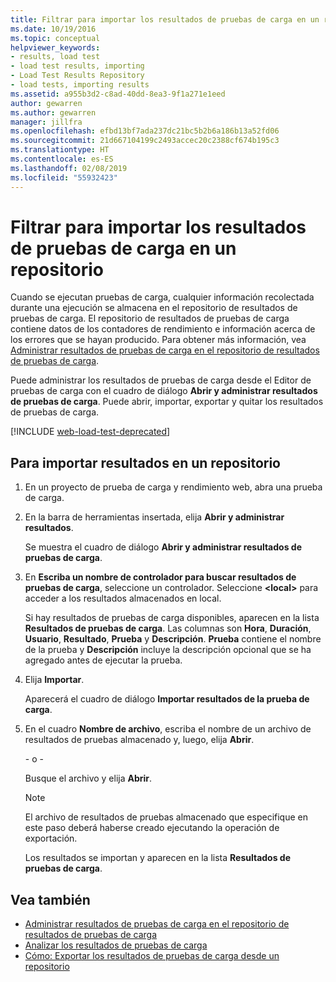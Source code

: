 ```yaml
---
title: Filtrar para importar los resultados de pruebas de carga en un repositorio
ms.date: 10/19/2016
ms.topic: conceptual
helpviewer_keywords:
- results, load test
- load test results, importing
- Load Test Results Repository
- load tests, importing results
ms.assetid: a955b3d2-c8ad-40dd-8ea3-9f1a271e1eed
author: gewarren
ms.author: gewarren
manager: jillfra
ms.openlocfilehash: efbd13bf7ada237dc21bc5b2b6a186b13a52fd06
ms.sourcegitcommit: 21d667104199c2493accec20c2388cf674b195c3
ms.translationtype: HT
ms.contentlocale: es-ES
ms.lasthandoff: 02/08/2019
ms.locfileid: "55932423"
---
```

# <a name="how-to-import-load-test-results-into-a-repository"></a>Filtrar para importar los resultados de pruebas de carga en un repositorio

Cuando se ejecutan pruebas de carga, cualquier información recolectada durante una ejecución se almacena en el repositorio de resultados de pruebas de carga. El repositorio de resultados de pruebas de carga contiene datos de los contadores de rendimiento e información acerca de los errores que se hayan producido. Para obtener más información, vea [Administrar resultados de pruebas de carga en el repositorio de resultados de pruebas de carga](../test/manage-load-test-results-in-the-load-test-results-repository.md).

Puede administrar los resultados de pruebas de carga desde el Editor de pruebas de carga con el cuadro de diálogo **Abrir y administrar resultados de pruebas de carga**. Puede abrir, importar, exportar y quitar los resultados de pruebas de carga.

[!INCLUDE [web-load-test-deprecated](includes/web-load-test-deprecated.md)]

## <a name="to-import-results-into-a-repository"></a>Para importar resultados en un repositorio

1.  En un proyecto de prueba de carga y rendimiento web, abra una prueba de carga.

2.  En la barra de herramientas insertada, elija **Abrir y administrar resultados**.

     Se muestra el cuadro de diálogo **Abrir y administrar resultados de pruebas de carga**.

3.  En **Escriba un nombre de controlador para buscar resultados de pruebas de carga**, seleccione un controlador. Seleccione **\<local>** para acceder a los resultados almacenados en local.

     Si hay resultados de pruebas de carga disponibles, aparecen en la lista **Resultados de pruebas de carga**. Las columnas son **Hora**, **Duración**, **Usuario**, **Resultado**, **Prueba** y **Descripción**. **Prueba** contiene el nombre de la prueba y **Descripción** incluye la descripción opcional que se ha agregado antes de ejecutar la prueba.

4.  Elija **Importar**.

     Aparecerá el cuadro de diálogo **Importar resultados de la prueba de carga**.

5.  En el cuadro **Nombre de archivo**, escriba el nombre de un archivo de resultados de pruebas almacenado y, luego, elija **Abrir**.

     \- o -

     Busque el archivo y elija **Abrir**.

    > [!NOTE]
    > El archivo de resultados de pruebas almacenado que especifique en este paso deberá haberse creado ejecutando la operación de exportación.

     Los resultados se importan y aparecen en la lista **Resultados de pruebas de carga**.

## <a name="see-also"></a>Vea también

- [Administrar resultados de pruebas de carga en el repositorio de resultados de pruebas de carga](../test/manage-load-test-results-in-the-load-test-results-repository.md)
- [Analizar los resultados de pruebas de carga](../test/analyze-load-test-results-using-the-load-test-analyzer.md)
- [Cómo: Exportar los resultados de pruebas de carga desde un repositorio](../test/how-to-export-load-test-results-from-a-repository.md)
